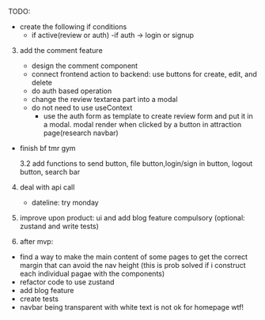 TODO:
- create the following if conditions
    - if active(review or auth)
        -if auth -> login or signup
3. add the comment feature

    - design the comment component
    - connect frontend action to backend: use buttons for create, edit, and delete
    - do auth based operation
    - change the review textarea part into a modal
    - do not need to use useContext
        - use the auth form as template to create review form and put it in a modal. modal render when clicked by a button in attraction page(research navbar)

- finish bf tmr gym

    3.2 add functions to send button, file button,login/sign in button, logout button, search bar

4. deal with api call

    - dateline: try monday

5. improve upon product: ui and add blog feature compulsory (optional: zustand and write tests)
6. after mvp:

- find a way to make the main content of some pages to get the correct margin that can avoid the nav height
  (this is prob solved if i construct each individual pagae with the components)
- refactor code to use zustand
- add blog feature
- create tests
- navbar being transparent with white text is not ok for homepage wtf!
